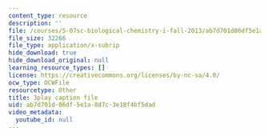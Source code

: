 ```yaml
---
content_type: resource
description: ''
file: /courses/5-07sc-biological-chemistry-i-fall-2013/ab7d701d06df5e1a8d7c3e18f4bf5dad_qa8IepmE5Mw.vtt
file_size: 32266
file_type: application/x-subrip
hide_download: true
hide_download_original: null
learning_resource_types: []
license: https://creativecommons.org/licenses/by-nc-sa/4.0/
ocw_type: OCWFile
resourcetype: Other
title: 3play caption file
uid: ab7d701d-06df-5e1a-8d7c-3e18f4bf5dad
video_metadata:
  youtube_id: null
---
```

